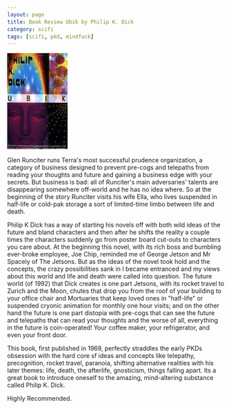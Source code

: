 ```yaml
--- 
layout: page
title: Book Review Ubik by Philip K. Dick
category: scifi
tags: [scifi, pkd, mindfuck]
---
```


<img src="/img/books/ubik.jpg" class="book">

Glen Runciter runs Terra's most successful prudence organization, a category of business designed to prevent pre-cogs and telepaths from reading your thoughts and future and gaining a business edge with your secrets. But business is bad: all of Runciter's main adversaries' talents are disappearing somewhere off-world and he has no idea where. So at the beginning of the story Runciter visits his wife Ella, who lives suspended in half-life or cold-pak storage a sort of limited-time limbo between life and death.

Philip K Dick has a way of starting his novels off with both wild ideas of the future and bland characters and then after he shifts the reality a couple times the characters suddenly go from poster board cut-outs to characters you care about. At the beginning this novel, with its rich boss and bumbling ever-broke employee, Joe Chip, reminded me of George Jetson and Mr Spacely of The Jetsons. But as the ideas of the novel took hold and the concepts, the crazy possibilities sank in I became entranced and my views about this world and life and death were called into question. The future world (of 1992) that Dick creates is one part Jetsons, with its rocket travel to Zurich and the Moon, chutes that drop you from the roof of your building to your office chair and Mortuaries that keep loved ones in "half-life" or suspended cryonic animation for monthly one hour visits; and on the other hand the future is one part distopia with pre-cogs that can see the future and telepaths that can read your thoughts and the worse of all, everything in the future is coin-operated! Your coffee maker, your refrigerator, and even your front door.

This book, first published in 1969, perfectly straddles the early PKDs obsession with the hard core sf ideas and concepts like telepathy, precognition, rocket travel, paranoia, shifting alternative realities with his later themes: life, death, the afterlife, gnosticism, things falling apart. Its a great book to introduce oneself to the amazing, mind-altering substance called Philip K. Dick.

Highly Recommended.
